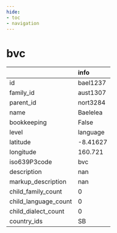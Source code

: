 ```yaml
---
hide:
- toc
- navigation
---
```

# bvc
|                      | info     |
|:---------------------|:---------|
| id                   | bael1237 |
| family_id            | aust1307 |
| parent_id            | nort3284 |
| name                 | Baelelea |
| bookkeeping          | False    |
| level                | language |
| latitude             | -8.41627 |
| longitude            | 160.721  |
| iso639P3code         | bvc      |
| description          | nan      |
| markup_description   | nan      |
| child_family_count   | 0        |
| child_language_count | 0        |
| child_dialect_count  | 0        |
| country_ids          | SB       |